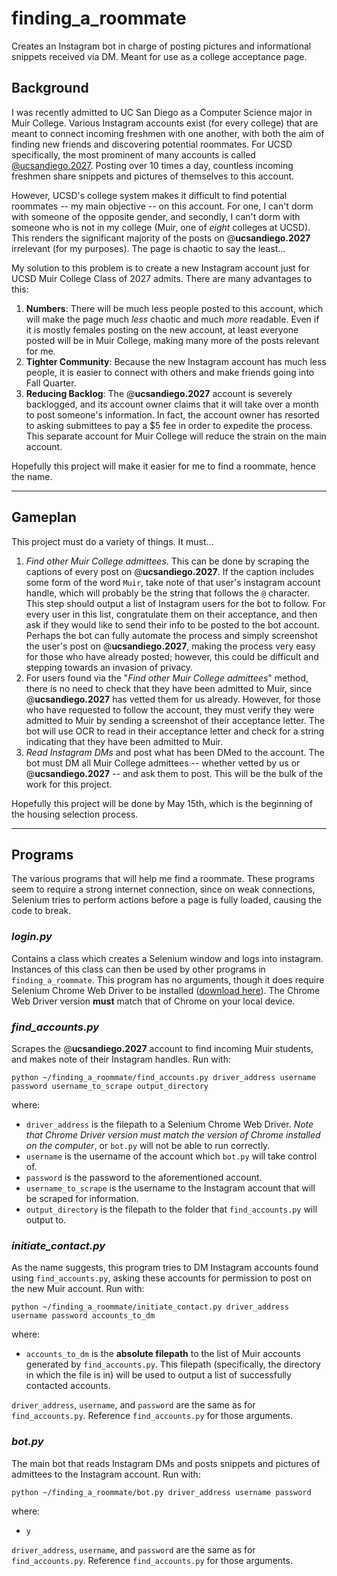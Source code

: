 # finding\_a\_roommate

Creates an Instagram bot in charge of posting pictures and informational snippets received via DM. Meant for use as a college acceptance page.

## Background

I was recently admitted to UC San Diego as a Computer Science major in Muir College. Various Instagram accounts exist (for every college) that are meant to connect incoming freshmen with one another, with both the aim of finding new friends and discovering potential roommates. For UCSD specifically, the most prominent of many accounts is called [@ucsandiego.2027](https://www.instagram.com/ucsandiego.2027/). Posting over 10 times a day, countless incoming freshmen share snippets and pictures of themselves to this account. 

However, UCSD's college system makes it difficult to find potential roommates -- my main objective -- on this account. For one, I can't dorm with someone of the opposite gender, and secondly, I can't dorm with someone who is not in my college (Muir, one of *eight* colleges at UCSD). This renders the significant majority of the posts on @**ucsandiego.2027** irrelevant (for my purposes). The page is chaotic to say the least...

My solution to this problem is to create a new Instagram account just for UCSD Muir College Class of 2027 admits. There are many advantages to this:

1. **Numbers**: There will be much less people posted to this account, which will make the page much *less* chaotic and much *more* readable. Even if it is mostly females posting on the new account, at least everyone posted will be in Muir College, making many more of the posts relevant for me.
2. **Tighter Community**: Because the new Instagram account has much less people, it is easier to connect with others and make friends going into Fall Quarter.
3. **Reducing Backlog**: The @**ucsandiego.2027** account is severely backlogged, and its account owner claims that it will take over a month to post someone's information. In fact, the account owner has resorted to asking submittees to pay a $5 fee in order to expedite the process. This separate account for Muir College will reduce the strain on the main account.

Hopefully this project will make it easier for me to find a roommate, hence the name.

---

## Gameplan
This project must do a variety of things. It must...

1. *Find other Muir College admittees*. This can be done by scraping the captions of every post on @**ucsandiego.2027**. If the caption includes some form of the word `Muir`, take note of that user's instagram account handle, which will probably be the string that follows the `@` character. This step should output a list of Instagram users for the bot to follow. For every user in this list, congratulate them on their acceptance, and then ask if they would like to send their info to be posted to the bot account. Perhaps the bot can fully automate the process and simply screenshot the user's post on @**ucsandiego.2027**, making the process very easy for those who have already posted; however, this could be difficult and stepping towards an invasion of privacy.
2. For users found via the "*Find other Muir College admittees*" method, there is no need to check that they have been admitted to Muir, since @**ucsandiego.2027** has vetted them for us already. However, for those who have requested to follow the account, they must verify they were admitted to Muir by sending a screenshot of their acceptance letter. The bot will use OCR to read in their acceptance letter and check for a string indicating that they have been admitted to Muir.
3. *Read Instagram DMs* and post what has been DMed to the account. The bot must DM all Muir College admittees -- whether vetted by us or @**ucsandiego.2027** -- and ask them to post. This will be the bulk of the work for this project.

Hopefully this project will be done by May 15th, which is the beginning of the housing selection process.

---

## Programs
The various programs that will help me find a roommate. These programs seem to require a strong internet connection, since on weak connections, Selenium tries to perform actions before a page is fully loaded, causing the code to break.


### *login.py*
Contains a class which creates a Selenium window and logs into instagram. Instances of this class can then be used by other programs in `finding_a_roommate`. This program has no arguments, though it does require Selenium Chrome Web Driver to be installed ([download here](https://chromedriver.chromium.org/downloads)). The Chrome Web Driver version **must** match that of Chrome on your local device.


### *find_accounts.py*
Scrapes the @**ucsandiego.2027** account to find incoming Muir students, and makes note of their Instagram handles. Run with:
```
python ~/finding_a_roommate/find_accounts.py driver_address username password username_to_scrape output_directory
```
where:

- `driver_address` is the filepath to a Selenium Chrome Web Driver. *Note that Chrome Driver version must match the version of Chrome installed on the computer*, or `bot.py` will not be able to run correctly.
- `username` is the username of the account which `bot.py` will take control of.
- `password` is the password to the aforementioned account.
- `username_to_scrape` is the username to the Instagram account that will be scraped for information.
- `output_directory` is the filepath to the folder that `find_accounts.py` will output to.


### *initiate_contact.py*
As the name suggests, this program tries to DM Instagram accounts found using `find_accounts.py`, asking these accounts for permission to post on the new Muir account. Run with:
```
python ~/finding_a_roommate/initiate_contact.py driver_address username password accounts_to_dm
```
where:

- `accounts_to_dm` is the **absolute filepath** to the list of Muir accounts generated by `find_accounts.py`. This filepath (specifically, the directory in which the file is in) will be used to output a list of successfully contacted accounts.

`driver_address`, `username`, and `password` are the same as for `find_accounts.py`. Reference `find_accounts.py` for those arguments.


### *bot.py*
The main bot that reads Instagram DMs and posts snippets and pictures of admittees to the Instagram account. Run with:
```
python ~/finding_a_roommate/bot.py driver_address username password
```
where:

- `y`

`driver_address`, `username`, and `password` are the same as for `find_accounts.py`. Reference `find_accounts.py` for those arguments.
